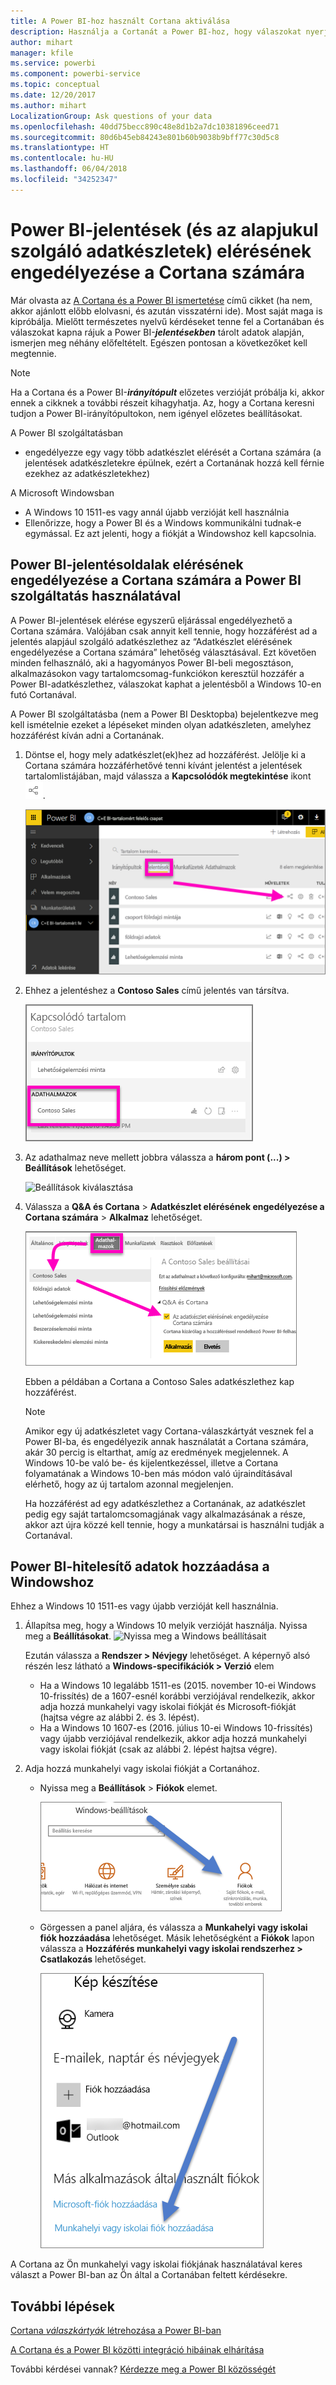 ```yaml
---
title: A Power BI-hoz használt Cortana aktiválása
description: Használja a Cortanát a Power BI-hoz, hogy válaszokat nyerjen ki az adataiból. Aktiválja a Cortanát az egyes Power BI-adatkészletekhez, majd engedélyezze a Cortana számára az adatkészletei elérését Windows-eszközökről.
author: mihart
manager: kfile
ms.service: powerbi
ms.component: powerbi-service
ms.topic: conceptual
ms.date: 12/20/2017
ms.author: mihart
LocalizationGroup: Ask questions of your data
ms.openlocfilehash: 40dd75becc890c48e8d1b2a7dc10381896ceed71
ms.sourcegitcommit: 80d6b45eb84243e801b60b9038b9bff77c30d5c8
ms.translationtype: HT
ms.contentlocale: hu-HU
ms.lasthandoff: 06/04/2018
ms.locfileid: "34252347"
---
```

# <a name="enable-cortana-to-access-power-bi-reports-and-their-underlying-datasets"></a>Power BI-jelentések (és az alapjukul szolgáló adatkészletek) elérésének engedélyezése a Cortana számára
Már olvasta az [A Cortana és a Power BI ismertetése](service-cortana-intro.md) című cikket (ha nem, akkor ajánlott előbb elolvasni, és azután visszatérni ide). Most saját maga is kipróbálja.  Mielőtt természetes nyelvű kérdéseket tenne fel a Cortanában és válaszokat kapna rájuk a Power BI-***jelentésekben*** tárolt adatok alapján, ismerjen meg néhány előfeltételt. Egészen pontosan a következőket kell megtennie.

> [!NOTE]
> Ha a Cortana és a Power BI-***irányítópult*** előzetes verzióját próbálja ki, akkor ennek a cikknek a további részeit kihagyhatja. Az, hogy a Cortana keresni tudjon a Power BI-irányítópultokon, nem igényel előzetes beállításokat.
> 
> 

A Power BI szolgáltatásban

* engedélyezze egy vagy több adatkészlet elérését a Cortana számára (a jelentések adatkészletekre épülnek, ezért a Cortanának hozzá kell férnie ezekhez az adatkészletekhez)

A Microsoft Windowsban

* A Windows 10 1511-es vagy annál újabb verzióját kell használnia
* Ellenőrizze, hogy a Power BI és a Windows kommunikálni tudnak-e egymással. Ez azt jelenti, hogy a fiókját a Windowshoz kell kapcsolnia.

## <a name="use-power-bi-service-to-enable-cortana-to-access-report-pages-in-power-bi"></a>Power BI-jelentésoldalak elérésének engedélyezése a Cortana számára a Power BI szolgáltatás használatával
A Power BI-jelentések elérése egyszerű eljárással engedélyezhető a Cortana számára.  Valójában csak annyit kell tennie, hogy hozzáférést ad a jelentés alapjául szolgáló adatkészlethez az “Adatkészlet elérésének engedélyezése a Cortana számára” lehetőség választásával. Ezt követően minden felhasználó, aki a hagyományos Power BI-beli megosztáson, alkalmazásokon vagy tartalomcsomag-funkciókon keresztül hozzáfér a Power BI-adatkészlethez, válaszokat kaphat a jelentésből a Windows 10-en futó Cortanával.

A Power BI szolgáltatásba (nem a Power BI Desktopba) bejelentkezve meg kell ismételnie ezeket a lépéseket minden olyan adatkészleten, amelyhez hozzáférést kíván adni a Cortanának.

1. Döntse el, hogy mely adatkészlet(ek)hez ad hozzáférést. Jelölje ki a Cortana számára hozzáférhetővé tenni kívánt jelentést a jelentések tartalomlistájában, majd válassza a **Kapcsolódók megtekintése** ikont ![](media/service-cortana-enable/power-bi-cortana-view-related-icon.png).
   
    ![Kapcsolódó tartalom megtekintése](media/service-cortana-enable/power-bi-view-related.png)
2. Ehhez a jelentéshez a **Contoso Sales** című jelentés van társítva.
   
    ![Contoso Sales adatkészlet](media/service-cortana-enable/power-bi-identify-dataset.png)
3. Az adathalmaz neve mellett jobbra válassza a **három pont (...) > Beállítások** lehetőséget.  
   
    ![Beállítások kiválasztása](media/service-cortana-enable/power-bi-settings-cortana.png)
4. Válassza a **Q&A és Cortana** > **Adatkészlet elérésének engedélyezése a Cortana számára** > **Alkalmaz** lehetőséget.
   
   ![Cortana hozzáférése az adatkészlethez](media/service-cortana-enable/power-bi-cortana-enable-new.png)
   
   Ebben a példában a Cortana a Contoso Sales adatkészlethez kap hozzáférést.
   
   > [!NOTE]
   > Amikor egy új adatkészletet vagy Cortana-válaszkártyát vesznek fel a Power BI-ba, és engedélyezik annak használatát a Cortana számára, akár 30 percig is eltarthat, amíg az eredmények megjelennek. A Windows 10-be való be- és kijelentkezéssel, illetve a Cortana folyamatának a Windows 10-ben más módon való újraindításával elérhető, hogy az új tartalom azonnal megjelenjen.
   > 
   > Ha hozzáférést ad egy adatkészlethez a Cortanának, az adatkészlet pedig egy saját tartalomcsomagjának vagy alkalmazásának a része, akkor azt újra közzé kell tennie, hogy a munkatársai is használni tudják a Cortanával.
   > 
   > 

## <a name="add-your-power-bi-credentials-to-windows"></a>Power BI-hitelesítő adatok hozzáadása a Windowshoz
Ehhez a Windows 10 1511-es vagy újabb verzióját kell használnia.

1. Állapítsa meg, hogy a Windows 10 melyik verzióját használja. Nyissa meg a **Beállításokat**.
    ![Nyissa meg a Windows beállításait](media/service-cortana-enable/power-bi-cortana-windows.png)

    Ezután válassza a **Rendszer > Névjegy** lehetőséget. A képernyő alsó részén lesz látható a **Windows-specifikációk > Verzió** elem

   * Ha a Windows 10 legalább 1511-es (2015. november 10-ei Windows 10-frissítés) de a 1607-esnél korábbi verziójával rendelkezik, akkor adja hozzá munkahelyi vagy iskolai fiókját és Microsoft-fiókját (hajtsa végre az alábbi 2. és 3. lépést).
   * Ha a Windows 10 1607-es (2016. július 10-ei Windows 10-frissítés) vagy újabb verziójával rendelkezik, akkor adja hozzá munkahelyi vagy iskolai fiókját (csak az alábbi 2. lépést hajtsa végre).
1. Adja hozzá munkahelyi vagy iskolai fiókját a Cortanához.
   
   * Nyissa meg a **Beállítások** > **Fiókok** elemet.
     
       ![Beállítások - Fiókok](media/service-cortana-enable/power-bi-windows-accounts.png)
   * Görgessen a panel aljára, és válassza a **Munkahelyi vagy iskolai fiók hozzáadása** lehetőséget. Másik lehetőségként a **Fiókok** lapon válassza a **Hozzáférés munkahelyi vagy iskolai rendszerhez > Csatlakozás** lehetőséget.
     
     ![Munkahelyi fiók hozzáadása](media/service-cortana-enable/power-bi-add-work-account2.png)

A Cortana az Ön munkahelyi vagy iskolai fiókjának használatával keres választ a Power BI-ban az Ön által a Cortanában feltett kérdésekre.

## <a name="next-steps"></a>További lépések
[Cortana *válaszkártyák* létrehozása a Power BI-ban](service-cortana-answer-cards.md)

[A Cortana és a Power BI közötti integráció hibáinak elhárítása](service-cortana-troubleshoot.md)

További kérdései vannak? [Kérdezze meg a Power BI közösségét](http://community.powerbi.com/)

